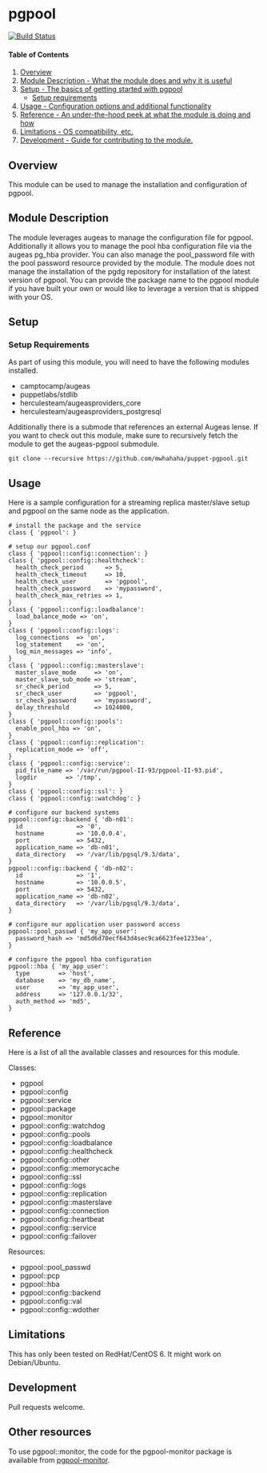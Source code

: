 # pgpool

[![Build Status](https://travis-ci.org/mwhahaha/puppet-pgpool.png?branch=master)](https://travis-ci.org/mwhahaha/puppet-pgpool)

#### Table of Contents

1. [Overview](#overview)
2. [Module Description - What the module does and why it is useful](#module-description)
3. [Setup - The basics of getting started with pgpool](#setup)
    * [Setup requirements](#setup-requirements)
4. [Usage - Configuration options and additional functionality](#usage)
5. [Reference - An under-the-hood peek at what the module is doing and how](#reference)
6. [Limitations - OS compatibility, etc.](#limitations)
6. [Development - Guide for contributing to the module.](#development)

## Overview

This module can be used to manage the installation and configuration of pgpool.

## Module Description

The module leverages augeas to manage the configuration file for pgpool.
Additionally it allows you to manage the pool hba configuration file via the
augeas pg_hba provider.  You can also manage the pool_password file with the
pool password resource provided by the module.  The module does not manage
the installation of the pgdg repository for installation of the latest version
of pgpool.  You can provide the package name to the pgpool module if you have
built your own or would like to leverage a version that is shipped with your
OS.

## Setup

### Setup Requirements

As part of using this module, you will need to have the following modules
installed.

 * camptocamp/augeas
 * puppetlabs/stdlib
 * herculesteam/augeasproviders_core
 * herculesteam/augeasproviders_postgresql

Additionally there is a submode that references an external Augeas lense. If
you want to check out this module, make sure to recursively fetch the module
to get the augeas-pgpool submodule.

```
git clone --recursive https://github.com/mwhahaha/puppet-pgpool.git
```

## Usage

Here is a sample configuration for a streaming replica master/slave setup and
pgpool on the same node as the application.
```
# install the package and the service
class { 'pgpool': }

# setup our pgpool.conf
class { 'pgpool::config::connection': }
class { 'pgpool::config::healthcheck':
  health_check_period      => 5,
  health_check_timeout     => 10,
  health_check_user        => 'pgpool',
  health_check_password    => 'mypassword',
  health_check_max_retries => 1,
}
class { 'pgpool::config::loadbalance':
  load_balance_mode => 'on',
}
class { 'pgpool::config::logs':
  log_connections  => 'on',
  log_statement    => 'on',
  log_min_messages => 'info',
}
class { 'pgpool::config::masterslave':
  master_slave_mode     => 'on',
  master_slave_sub_mode => 'stream',
  sr_check_period       => 5,
  sr_check_user         => 'pgpool',
  sr_check_password     => 'mypassword',
  delay_threshold       => 1024000,
}
class { 'pgpool::config::pools':
  enable_pool_hba => 'on',
}
class { 'pgpool::config::replication':
  replication_mode => 'off',
}
class { 'pgpool::config::service':
  pid_file_name => '/var/run/pgpool-II-93/pgpool-II-93.pid',
  logdir        => '/tmp',
}
class { 'pgpool::config::ssl': }
class { 'pgpool::config::watchdog': }

# configure our backend systems
pgpool::config::backend { 'db-n01':
  id               => '0',
  hostname         => '10.0.0.4',
  port             => 5432,
  application_name => 'db-n01',
  data_directory   => '/var/lib/pgsql/9.3/data',
}
pgpool::config::backend { 'db-n02':
  id               => '1',
  hostname         => '10.0.0.5',
  port             => 5432,
  application_name => 'db-n02',
  data_directory   => '/var/lib/pgsql/9.3/data',
}

# configure our application user password access
pgpool::pool_passwd { 'my_app_user':
  password_hash => 'md5d6d70ecf643d4sec9ca6623fee1233ea',
}

# configure the pgpool hba configuration
pgpool::hba { 'my_app_user':
  type        => 'host',
  database    => 'my_db_name',
  user        => 'my_app_user',
  address     => '127.0.0.1/32',
  auth_method => 'md5',
}
```

## Reference

Here is a list of all the available classes and resources for this module.

Classes:

 * pgpool
 * pgpool::config
 * pgpool::service
 * pgpool::package
 * pgpool::monitor
 * pgpool::config::watchdog
 * pgpool::config::pools
 * pgpool::config::loadbalance
 * pgpool::config::healthcheck
 * pgpool::config::other
 * pgpool::config::memorycache
 * pgpool::config::ssl
 * pgpool::config::logs
 * pgpool::config::replication
 * pgpool::config::masterslave
 * pgpool::config::connection
 * pgpool::config::heartbeat
 * pgpool::config::service
 * pgpool::config::failover

Resources:

 * pgpool::pool_passwd
 * pgpool::pcp
 * pgpool::hba
 * pgpool::config::backend
 * pgpool::config::val
 * pgpool::config::wdother

## Limitations

This has only been tested on RedHat/CentOS 6.  It might work on Debian/Ubuntu.

## Development

Pull requests welcome.

## Other resources

To use pgpool::monitor, the code for the pgpool-monitor package is available
from [pgpool-monitor](https://github.com/rackerlabs/pgpool-monitor).
